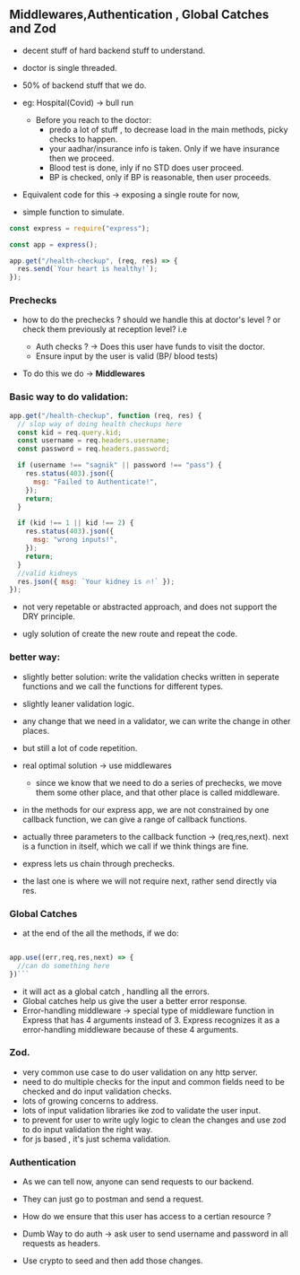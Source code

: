 ## Middlewares,Authentication , Global Catches and Zod

- decent stuff of hard backend stuff to understand.
- doctor is single threaded.
- 50% of backend stuff that we do.
- eg: Hospital(Covid) -> bull run

  - Before you reach to the doctor:
    - predo a lot of stuff , to decrease load in the main methods, picky checks to happen.
    - your aadhar/insurance info is taken. Only if we have insurance then we proceed.
    - Blood test is done, inly if no STD does user proceed.
    - BP is checked, only if BP is reasonable, then user proceeds.

- Equivalent code for this -> exposing a single route for now,
- simple function to simulate.

```js
const express = require("express");

const app = express();

app.get("/health-checkup", (req, res) => {
  res.send(`Your heart is healthy!`);
});
```

### Prechecks

- how to do the prechecks ? should we handle this at doctor's level ? or check them previously at reception level?
  i.e

  - Auth checks ? -> Does this user have funds to visit the doctor.
  - Ensure input by the user is valid (BP/ blood tests)

- To do this we do -> **Middlewares**

### Basic way to do validation:

```javascript
app.get("/health-checkup", function (req, res) {
  // slop way of doing health checkups here
  const kid = req.query.kid;
  const username = req.headers.username;
  const password = req.headers.password;

  if (username !== "sagnik" || password !== "pass") {
    res.status(403).json({
      msg: "Failed to Authenticate!",
    });
    return;
  }

  if (kid !== 1 || kid !== 2) {
    res.status(403).json({
      msg: "wrong inputs!",
    });
    return;
  }
  //valid kidneys
  res.json({ msg: `Your kidney is 🔥!` });
});
```

- not very repetable or abstracted approach, and does not support the DRY principle.

- ugly solution of create the new route and repeat the code.

### better way:

- slightly better solution: write the validation checks written in seperate functions and we call the functions for different types.
- slightly leaner validation logic.
- any change that we need in a validator, we can write the change in other places.

- but still a lot of code repetition.
- real optimal solution -> use middlewares

  - since we know that we need to do a series of prechecks, we move them some other place, and that other place is called middleware.

- in the methods for our express app, we are not constrained by one callback function, we can give a range of callback functions.
- actually three parameters to the callback function -> (req,res,next). next is a function in itself, which we call if we think things are fine.
- express lets us chain through prechecks.
- the last one is where we will not require next, rather send directly via res.

### Global Catches

- at the end of the all the methods, if we do:

````js

app.use((err,req,res,next) => {
  //can do something here
})```
````

- it will act as a global catch , handling all the errors.
- Global catches help us give the user a better error response.
- Error-handling middleware -> special type of middleware function in Express that has 4 arguments instead of 3. Express recognizes it as a error-handling middleware because of these 4 arguments.

### Zod.

- very common use case to do user validation on any http server.
- need to do multiple checks for the input and common fields need to be checked and do input validation checks.
- lots of growing concerns to address.
- lots of input validation libraries ike zod to validate the user input.
- to prevent for user to write ugly logic to clean the changes and use zod to do input validation the right way.
- for js based , it's just schema validation.

### Authentication

- As we can tell now, anyone can send requests to our backend.
- They can just go to postman and send a request.
- How do we ensure that this user has access to a certian resource ?

- Dumb Way to do auth -> ask user to send username and password in all requests as headers.

- Use crypto to seed and then add those changes.
